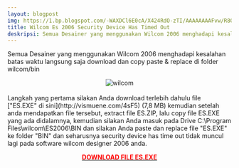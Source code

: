```yaml
---
layout: blogpost
img: https://1.bp.blogspot.com/-WAXDCl6E0cA/X424RdO-zTI/AAAAAAAAFvw/R8QvOZ6ActYeoHM1kG-AKFp3xU2OPC2MQCLcBGAsYHQ/s1280/securitydevicetimeout.jpg
title: Wilcom Es 2006 Security Device Has Timed Out
deskripsi: Semua Desainer yang menggunakan Wilcom 2006 menghadapi kesalahan batas waktu langsung saja download
---
```


Semua Desainer yang menggunakan Wilcom 2006 menghadapi kesalahan batas waktu langsung saja download dan copy paste & replace di folder wilcom/bin
<p />
<center><img src="https://1.bp.blogspot.com/-WAXDCl6E0cA/X424RdO-zTI/AAAAAAAAFvw/R8QvOZ6ActYeoHM1kG-AKFp3xU2OPC2MQCLcBGAsYHQ/s1280/securitydevicetimeout.jpg" alt="wilcom" style="max-width: 90%;"/></center>
<br />
Langkah yang pertama silakan Anda download terlebih dahulu file ["ES.EXE" di sini](http://vismuene.com/4sF5) (7,8 MB) kemudian setelah anda mendapatkan file tersebut, extract file ES.ZIP, lalu copy file ES.EXE yang ada didalamnya, kemudian  silakan Anda masuk pada Drive C:\Program Files\wilcom\ES2006\BIN dan silakan Anda paste dan replace file "ES.EXE" ke folder "BIN" dan seharusnya security device has time out tidak muncul lagi pada software wilcom designer 2006 anda.
<p />
<p style="text-align: center;"><b><a href="http://vismuene.com/4sF5" target="_blank"><span style="color: red;">DOWNLOAD FILE ES.EXE</span></a></b></p>
